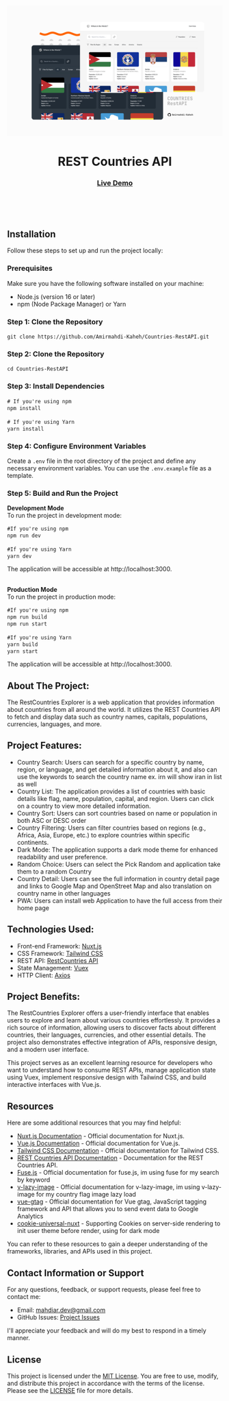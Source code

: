 <img src="https://github.com/Amirmahdi-Kaheh/Countries-RestAPI/blob/main/assets/media/project-preview.jpg?raw=true"></img>

<h1 align="center">REST Countries API</h1>

<div align="center">
  <h3>
    <a href="https://countries-restapi.iran.liara.run/" color="white">
      Live Demo
    </a>
  </h3>
</div>
<br>
<br>
<br>

## Installation

Follow these steps to set up and run the project locally:

### Prerequisites

Make sure you have the following software installed on your machine:

- Node.js (version 16 or later)
- npm (Node Package Manager) or Yarn

### Step 1: Clone the Repository

```shell
git clone https://github.com/Amirmahdi-Kaheh/Countries-RestAPI.git
```

### Step 2: Clone the Repository

```shell
cd Countries-RestAPI
```

### Step 3: Install Dependencies

```shell
# If you're using npm
npm install

# If you're using Yarn
yarn install
```

### Step 4: Configure Environment Variables

Create a `.env` file in the root directory of the project and define any necessary environment variables. You can use the `.env.example` file as a template.

### Step 5: Build and Run the Project

**Development Mode**
<br>
To run the project in development mode:



```shell
#If you're using npm
npm run dev

#If you're using Yarn
yarn dev
```
The application will be accessible at http://localhost:3000.
<br>
<br>


**Production Mode**
<br>
To run the project in production mode:

```shell
#If you're using npm
npm run build
npm run start

#If you're using Yarn
yarn build
yarn start
```

The application will be accessible at http://localhost:3000.


## About The Project:

<p>The RestCountries Explorer is a web application that provides information about countries from all around the world. It utilizes the REST Countries API to fetch and display data such as country names, capitals, populations, currencies, languages, and more.

## Project Features:

- Country Search: Users can search for a specific country by name, region, or language, and get detailed information about it, and also can use the keywords to search the country name ex. irn will show iran in list as well
- Country List: The application provides a list of countries with basic details like flag, name, population, capital, and region. Users can click on a country to view more detailed information.
- Country Sort: Users can sort countries based on name or population in both ASC or DESC order 
- Country Filtering: Users can filter countries based on regions (e.g., Africa, Asia, Europe, etc.) to explore countries within specific continents.
- Dark Mode: The application supports a dark mode theme for enhanced readability and user preference.
- Random Choice: Users can select the Pick Random and application take them to a random Country
- Country Detail: Users can see the full information in country detail page and links to Google Map and OpenStreet Map and also translation on country name in other languages
- PWA: Users can install web Application to have the full access from their home page 

## Technologies Used:
- Front-end Framework: <a href="https://github.com/nuxt/nuxt">Nuxt.js</a>
- CSS Framework: <a href="https://github.com/tailwindlabs/tailwindcss">Tailwind CSS</a>
- REST API: <a href="https://restcountries.com/">RestCountries API</a>
- State Management: <a href="https://github.com/vuejs/vuex">Vuex</a>
- HTTP Client: <a href="https://axios.nuxtjs.org/">Axios</a>


## Project Benefits:
<p>
The RestCountries Explorer offers a user-friendly interface that enables users to explore and learn about various countries effortlessly. It provides a rich source of information, allowing users to discover facts about different countries, their languages, currencies, and other essential details. The project also demonstrates effective integration of APIs, responsive design, and a modern user interface.

This project serves as an excellent learning resource for developers who want to understand how to consume REST APIs, manage application state using Vuex, implement responsive design with Tailwind CSS, and build interactive interfaces with Vue.js.
</p>


## Resources

Here are some additional resources that you may find helpful:

- [Nuxt.js Documentation](https://nuxtjs.org/docs) - Official documentation for Nuxt.js.
- [Vue.js Documentation](https://vuejs.org/v2/guide/) - Official documentation for Vue.js.
- [Tailwind CSS Documentation](https://tailwindcss.com/docs) - Official documentation for Tailwind CSS.
- [REST Countries API Documentation](https://restcountries.com/) - Documentation for the REST Countries API.
- [Fuse.js](https://fusejs.io/) - Official documentation for fuse.js, im using fuse for my search by keyword
- [v-lazy-image](https://www.npmjs.com/package/v-lazy-image) - Official documentation for v-lazy-image, im using v-lazy-image for my country flag image lazy load
- [vue-gtag](https://matteo-gabriele.gitbook.io/vue-gtag/) - Official documentation for Vue gtag, JavaScript tagging framework and API that allows you to send event data to Google Analytics
- [cookie-universal-nuxt](https://github.com/microcipcip/cookie-universal/tree/master) - Supporting Cookies on server-side rendering to init user theme before render, using for dark mode
  
You can refer to these resources to gain a deeper understanding of the frameworks, libraries, and APIs used in this project.


## Contact Information or Support

For any questions, feedback, or support requests, please feel free to contact me:

- Email: [mahdiar.dev@gmail.com](mailto:mahdiar.dev@gmail.com)
- GitHub Issues: [Project Issues](https://github.com/Amirmahdi-Kaheh/Countries-RestAPI/issues)

I'll appreciate your feedback and will do my best to respond in a timely manner.

## License

This project is licensed under the [MIT License](LICENSE). You are free to use, modify, and distribute this project in accordance with the terms of the license. Please see the [LICENSE](LICENSE) file for more details.
